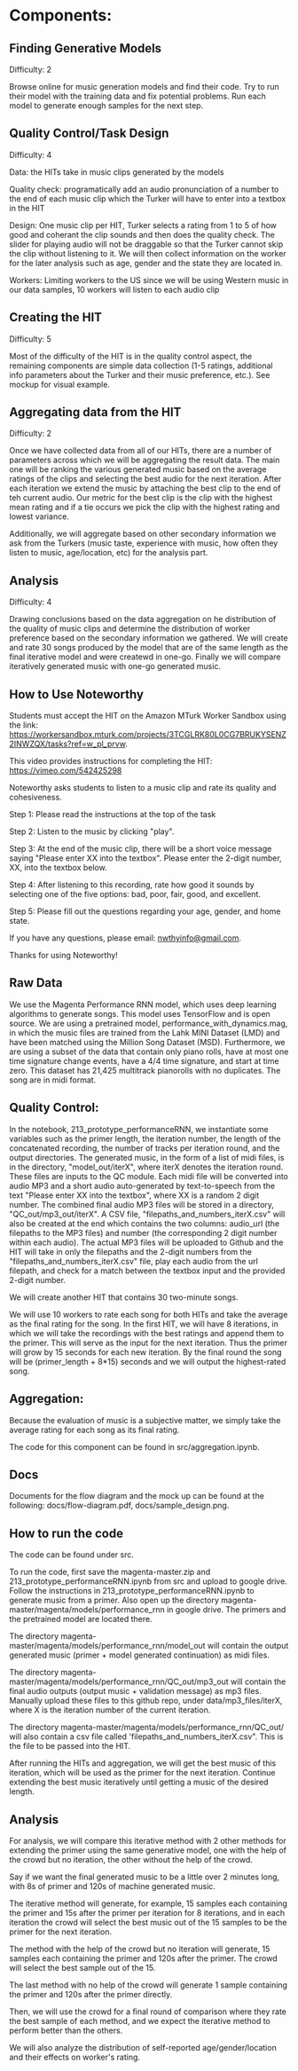 # Components:

## Finding Generative Models

Difficulty: 2

Browse online for music generation models and find their code. Try to run their model with the training data and fix potential problems. Run each model to generate enough samples for the next step.

## Quality Control/Task Design
 
Difficulty: 4

Data: the HITs take in music clips generated by the models

Quality check: programatically add an audio pronunciation of a number to the end of each music clip which the Turker will have to enter into a textbox in the HIT

Design: One music clip per HIT, Turker selects a rating from 1 to 5 of how good and coherant the clip sounds and then does the quality check. The slider for playing audio will not be draggable so that the Turker cannot skip the clip without listening to it. We will then collect information on the worker for the later analysis such as age, gender and the state they are located in.

Workers: Limiting workers to the US since we will be using Western music in our data samples, 10 workers will listen to each audio clip

## Creating the HIT

Difficulty: 5

Most of the difficulty of the HIT is in the quality control aspect, the remaining components are simple data collection (1-5 ratings, additional info parameters about the Turker and their music preference, etc.). See mockup for visual example.

## Aggregating data from the HIT

Difficulty: 2

Once we have collected data from all of our HITs, there are a number of parameters across which we will be aggregating the result data. The main one will be ranking the various generated music based on the average ratings of the clips and selecting the best audio for the next iteration. After each iteration we extend the music by attaching the best clip to the end of teh current audio. Our metric for the best clip is the clip with the highest mean rating and if a tie occurs we pick the clip with the highest rating and lowest variance.

Additionally, we will aggregate based on other secondary information we ask from the Turkers (music taste, experience with music, how often they listen to music, age/location, etc) for the analysis part.

## Analysis

Difficulty: 4

Drawing conclusions based on the data aggregation on he distribution of the quality of music clips and  determine the distribution of worker preference based on the secondary information we gathered. We will create and rate 30 songs produced by the model that are of the same length as the final iterative model and were createwd in one-go. Finally we will compare iteratively generated music with one-go generated music.

## How to Use Noteworthy
Students must accept the HIT on the Amazon MTurk Worker Sandbox using the link: https://workersandbox.mturk.com/projects/3TCGLRK80L0CG7BRUKYSENZ2INWZQX/tasks?ref=w_pl_prvw.

This video provides instructions for completing the HIT: https://vimeo.com/542425298

Noteworthy asks students to listen to a music clip and rate its quality and cohesiveness.

Step 1: Please read the instructions at the top of the task

Step 2: Listen to the music by clicking "play". 

Step 3: At the end of the music clip, there will be a short voice message saying "Please enter XX into the textbox". Please enter the 2-digit number, XX, into the textbox below. 

Step 4: After listening to this recording, rate how good it sounds by selecting one of the five options: bad, poor, fair, good, and excellent.

Step 5: Please fill out the questions regarding your age, gender, and home state. 

If you have any questions, please email: nwthyinfo@gmail.com. 

Thanks for using Noteworthy!

## Raw Data
We use the Magenta Performance RNN model, which uses deep learning algorithms to generate songs. This model uses TensorFlow and is open source. We are using a pretrained model, performance_with_dynamics.mag, in which the music files are trained from the Lahk MINI Dataset (LMD) and have been matched using the Million Song Dataset (MSD). Furthermore, we are using a subset of the data that contain only piano rolls, have at most one time signature change events, have a 4/4 time signature, and start at time zero. This dataset has 21,425 multitrack pianorolls with no duplicates. The song are in midi format.

## Quality Control: 
In the notebook, 213_prototype_performanceRNN, we instantiate some variables such as the primer length, the iteration number, the length of the concatenated recording, the number of tracks per iteration round, and the output directories. The generated music, in the form of a list of midi files, is in the directory, "model_out/iterX", where iterX denotes the iteration round. These files are inputs to the QC module. Each midi file will be converted into audio MP3 and a short audio auto-generated by text-to-speech from the text "Please enter XX into the textbox", where XX is a random 2 digit number. The combined final audio MP3 files will be stored in a directory, "QC_out/mp3_out/iterX". A CSV file, "filepaths_and_numbers_iterX.csv" will also be created at the end which contains the two columns: audio_url (the filepaths to the MP3 files) and number (the corresponding 2 digit number within each audio). The actual MP3 files will be uploaded to Github and the HIT will take in only the filepaths and the 2-digit numbers from the "filepaths_and_numbers_iterX.csv" file, play each audio from the url filepath, and check for a match between the textbox input and the provided 2-digit number. 

We will create another HIT that contains 30 two-minute songs. 

We will use 10 workers to rate each song for both HITs and take the average as the final rating for the song. In the first HIT, we will have 8 iterations, in which we will take the recordings with the best ratings and append them to the primer. This will serve as the input for the next iteration. Thus the primer will grow by 15 seconds for each new iteration. By the final round the song will be (primer_length + 8*15) seconds and we will output the highest-rated song. 

## Aggregation: 
Because the evaluation of music is a subjective matter, we simply take the average rating for each song as its final rating.

The code for this component can be found in src/aggregation.ipynb. 

## Docs

Documents for the flow diagram and the mock up can be found at the following: docs/flow-diagram.pdf, docs/sample_design.png.

## How to run the code
The code can be found under src. 

To run the code, first save the magenta-master.zip and 213_prototype_performanceRNN.ipynb from src and upload to google drive. 
Follow the instructions in 213_prototype_performanceRNN.ipynb to generate music from a primer. Also open up the directory magenta-master/magenta/models/performance_rnn in google drive. The primers and the pretrained model are located there. 

The directory magenta-master/magenta/models/performance_rnn/model_out will contain the output generated music (primer + model generated continuation) as midi files. 

The directory magenta-master/magenta/models/performance_rnn/QC_out/mp3_out will contain the final audio outputs (output music + validation message) as mp3 files. Manually upload these files to this github repo, under data/mp3_files/iterX, where X is the iteration number of the current iteration.

The directory magenta-master/magenta/models/performance_rnn/QC_out/ will also contain a csv file called 'filepaths_and_numbers_iterX.csv". This is the file to be passed into the HIT. 

After running the HITs and aggregation, we will get the best music of this iteration, which will be used as the primer for the next iteration. Continue extending the best music iteratively until getting a music of the desired length. 

## Analysis

For analysis, we will compare this iterative method with 2 other methods for extending the primer using the same generative model, one with the help of the crowd but no iteration, the other without the help of the crowd. 

Say if we want the final generated music to be a little over 2 minutes long, with 8s of primer and 120s of machine generated music. 

The iterative method will generate, for example, 15 samples each containing the primer and 15s after the primer per iteration for 8 iterations, and in each iteration the crowd will select the best music out of the 15 samples to be the primer for the next iteration. 

The method with the help of the crowd but no iteration will generate, 15 samples each containing the primer and 120s after the primer. The crowd will select the best sample out of the 15. 

The last method with no help of the crowd will generate 1 sample containing the primer and 120s after the primer directly.

Then, we will use the crowd for a final round of comparison where they rate the best sample of each method, and we expect the iterative method to perform better than the others.

We will also analyze the distribution of self-reported age/gender/location and their effects on worker's rating. 

